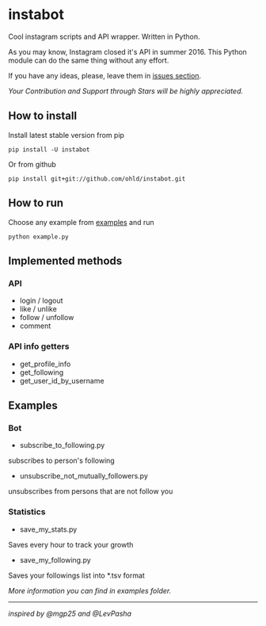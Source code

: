 # instabot
Cool instagram scripts and API wrapper. Written in Python.

As you may know, Instagram closed it's API in summer 2016. This Python module can do the same thing without any effort.

If you have any ideas, please, leave them in [issues section](https://github.com/ohld/instabot/issues).

*Your Contribution and Support through Stars will be highly appreciated.*

## How to install

Install latest stable version from pip

```
pip install -U instabot
```

Or from github

```
pip install git+git://github.com/ohld/instabot.git
```

## How to run
Choose any example from [examples](https://github.com/ohld/instabot/tree/master/examples) and run
```
python example.py
```

## Implemented methods

### API

* login / logout
* like / unlike
* follow / unfollow
* comment

### API info getters

* get_profile_info
* get_following
* get_user_id_by_username

## Examples

### Bot

* subscribe_to_following.py

subscribes to person's following

* unsubscribe_not_mutually_followers.py

unsubscribes from persons that are not follow you

### Statistics

* save_my_stats.py

Saves every hour to track your growth

* save_my_following.py

Saves your followings list into *.tsv format

*More information you can find in examples folder.*
___
_inspired by @mgp25 and @LevPasha_
